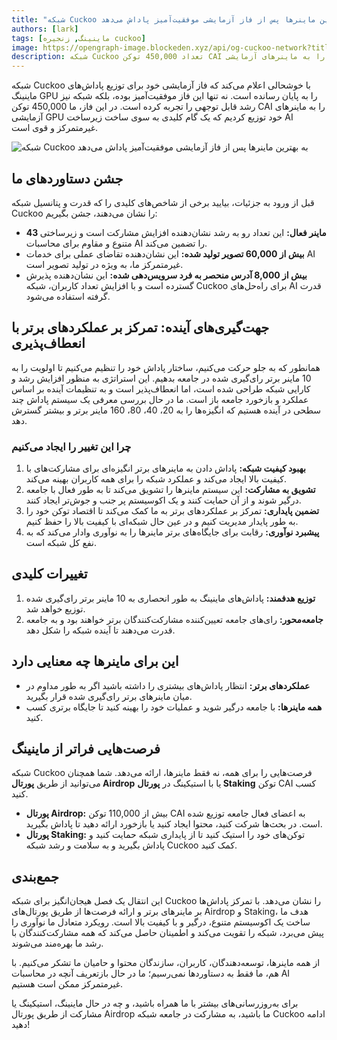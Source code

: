```yaml
---
title: "شبکه Cuckoo به بهترین ماینرها پس از فاز آزمایشی موفقیت‌آمیز پاداش می‌دهد"
authors: [lark]
tags: [ماینینگ, زنجیره cuckoo]
image: https://opengraph-image.blockeden.xyz/api/og-cuckoo-network?title=شبکه%20Cuckoo%20به%20بهترین%20ماینرها%20پس%20از%20فاز%20آزمایشی%20موفقیت‌آمیز%20پاداش%20می‌دهد
description: شبکه Cuckoo تعداد 450,000 توکن CAI را به ماینرهای آزمایشی GPU توزیع کرده و سیستم پاداش جدیدی را معرفی می‌کند که بر روی ماینرهای برتر رای‌گیری شده تمرکز دارد. کشف کنید که چگونه این تغییرات آینده ماینینگ AI غیرمتمرکز را شکل می‌دهند.
---
```


شبکه Cuckoo با خوشحالی اعلام می‌کند که فاز آزمایشی خود برای توزیع پاداش‌های ماینینگ GPU را به پایان رسانده است. نه تنها این فاز موفقیت‌آمیز بوده، بلکه شبکه نیز رشد قابل توجهی را تجربه کرده است. در این فاز، ما 450,000 توکن CAI را به ماینرهای آزمایشی GPU خود توزیع کردیم که یک گام کلیدی به سوی ساخت زیرساخت AI غیرمتمرکز و قوی است.

![شبکه Cuckoo به بهترین ماینرها پس از فاز آزمایشی موفقیت‌آمیز پاداش می‌دهد](https://cuckoo-network.b-cdn.net/2024-09-02-cuckoo-network-rewards-top-gpu-miners-after-successful-pilot.webp "شبکه Cuckoo به بهترین ماینرها پس از فاز آزمایشی موفقیت‌آمیز پاداش می‌دهد")

## جشن دستاوردهای ما

قبل از ورود به جزئیات، بیایید برخی از شاخص‌های کلیدی را که قدرت و پتانسیل شبکه Cuckoo را نشان می‌دهند، جشن بگیریم:

- **43 ماینر فعال:** این تعداد رو به رشد نشان‌دهنده افزایش مشارکت است و زیرساختی متنوع و مقاوم برای محاسبات AI را تضمین می‌کند.
- **بیش از 60,000 تصویر تولید شده:** این نشان‌دهنده تقاضای عملی برای خدمات AI غیرمتمرکز ما، به ویژه در تولید تصویر است.
- **بیش از 8,000 آدرس منحصر به فرد سرویس‌دهی شده:** این نشان‌دهنده پذیرش گسترده است و با افزایش تعداد کاربران، شبکه Cuckoo برای راه‌حل‌های AI قدرت گرفته استفاده می‌شود.

## جهت‌گیری‌های آینده: تمرکز بر عملکردهای برتر با انعطاف‌پذیری

همانطور که به جلو حرکت می‌کنیم، ساختار پاداش خود را تنظیم می‌کنیم تا اولویت را به 10 ماینر برتر رای‌گیری شده در جامعه بدهیم. این استراتژی به منظور افزایش رشد و کارایی شبکه طراحی شده است، اما انعطاف‌پذیر است و به تنظیمات آینده بر اساس عملکرد و بازخورد جامعه باز است. ما در حال بررسی معرفی یک سیستم پاداش چند سطحی در آینده هستیم که انگیزه‌ها را به 20، 40، 80، 160 ماینر برتر و بیشتر گسترش دهد.

### چرا این تغییر را ایجاد می‌کنیم

1. **بهبود کیفیت شبکه:** پاداش دادن به ماینرهای برتر انگیزه‌ای برای مشارکت‌های با کیفیت بالا ایجاد می‌کند و عملکرد شبکه را برای همه کاربران بهینه می‌کند.
2. **تشویق به مشارکت:** این سیستم ماینرها را تشویق می‌کند تا به طور فعال با جامعه درگیر شوند و از آن حمایت کنند و یک اکوسیستم پر جنب و جوش‌تر ایجاد کنند.
3. **تضمین پایداری:** تمرکز بر عملکردهای برتر به ما کمک می‌کند تا اقتصاد توکن خود را به طور پایدار مدیریت کنیم و در عین حال شبکه‌ای با کیفیت بالا را حفظ کنیم.
4. **پیشبرد نوآوری:** رقابت برای جایگاه‌های برتر ماینرها را به نوآوری وادار می‌کند که به نفع کل شبکه است.

## تغییرات کلیدی

1. **توزیع هدفمند:** پاداش‌های ماینینگ به طور انحصاری به 10 ماینر برتر رای‌گیری شده توزیع خواهد شد.
2. **جامعه‌محور:** رای‌های جامعه تعیین‌کننده مشارکت‌کنندگان برتر خواهند بود و به جامعه قدرت می‌دهند تا آینده شبکه را شکل دهد.

## این برای ماینرها چه معنایی دارد

- **عملکردهای برتر:** انتظار پاداش‌های بیشتری را داشته باشید اگر به طور مداوم در میان ماینرهای برتر رای‌گیری شده قرار بگیرید.
- **همه ماینرها:** با جامعه درگیر شوید و عملیات خود را بهینه کنید تا جایگاه برتری کسب کنید.

## فرصت‌هایی فراتر از ماینینگ

شبکه Cuckoo فرصت‌هایی را برای همه، نه فقط ماینرها، ارائه می‌دهد. شما همچنان می‌توانید از طریق **پورتال Airdrop** یا با استیکینگ در **پورتال Staking** توکن CAI کسب کنید.

- **پورتال Airdrop:** بیش از 110,000 توکن CAI به اعضای فعال جامعه توزیع شده است. در بحث‌ها شرکت کنید، محتوا ایجاد کنید یا بازخورد ارائه دهید تا پاداش بگیرید.
- **پورتال Staking:** توکن‌های خود را استیک کنید تا از پایداری شبکه حمایت کنید و پاداش بگیرید و به سلامت و رشد شبکه Cuckoo کمک کنید.

## جمع‌بندی

این انتقال یک فصل هیجان‌انگیز برای شبکه Cuckoo را نشان می‌دهد. با تمرکز پاداش‌ها بر ماینرهای برتر و ارائه فرصت‌ها از طریق پورتال‌های Airdrop و Staking، هدف ما ساخت یک اکوسیستم متنوع، درگیر و با کیفیت بالا است. رویکرد متعادل ما نوآوری را پیش می‌برد، شبکه را تقویت می‌کند و اطمینان حاصل می‌کند که همه مشارکت‌کنندگان با رشد ما بهره‌مند می‌شوند.

از همه ماینرها، توسعه‌دهندگان، کاربران، سازندگان محتوا و حامیان ما تشکر می‌کنیم. با هم، ما فقط به دستاوردها نمی‌رسیم؛ ما در حال بازتعریف آنچه در محاسبات AI غیرمتمرکز ممکن است هستیم.

برای به‌روزرسانی‌های بیشتر با ما همراه باشید، و چه در حال ماینینگ، استیکینگ یا مشارکت از طریق پورتال Airdrop ما باشید، به مشارکت در جامعه شبکه Cuckoo ادامه دهید!
